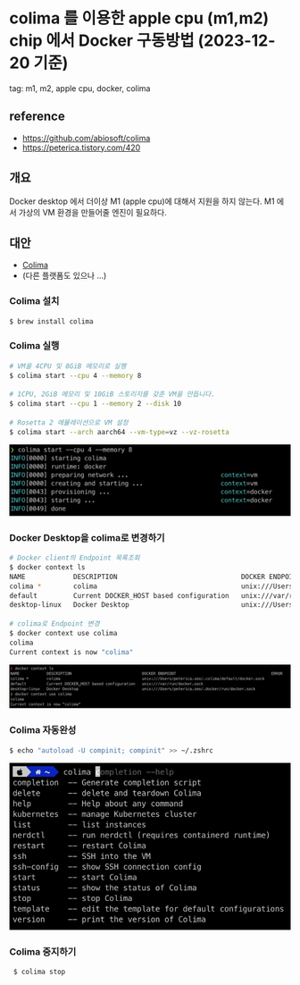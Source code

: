 # colima 를 이용한 apple cpu (m1,m2) chip 에서 Docker 구동방법 (2023-12-20 기준)

tag: m1, m2, apple cpu, docker, colima

## reference
 - https://github.com/abiosoft/colima
 - https://peterica.tistory.com/420

## 개요
Docker desktop 에서 더이상 M1 (apple cpu)에 대해서 지원을 하지 않는다. M1 에서 가상의 VM 환경을 만들어줄 엔진이 필요하다.

## 대안
- [Colima](https://github.com/abiosoft/colima)
- (다른 플랫폼도 있으나 ...)


### Colima 설치
```sh
$ brew install colima
```

### Colima 실행
```sh
# VM을 4CPU 및 8GiB 메모리로 실행
$ colima start --cpu 4 --memory 8

# 1CPU, 2GiB 메모리 및 10GiB 스토리지를 갖춘 VM을 만듭니다.
$ colima start --cpu 1 --memory 2 --disk 10

# Rosetta 2 에뮬레이션으로 VM 설정
$ colima start --arch aarch64 --vm-type=vz --vz-rosetta
```
![colima 실행](./images/colima_start.png)


### Docker Desktop을 colima로 변경하기
```sh
# Docker client의 Endpoint 목록조회
$ docker context ls
NAME            DESCRIPTION                               DOCKER ENDPOINT                                          ERROR
colima *        colima                                    unix:///Users/peterica.seo/.colima/default/docker.sock
default         Current DOCKER_HOST based configuration   unix:///var/run/docker.sock
desktop-linux   Docker Desktop                            unix:///Users/peterica.seo/.docker/run/docker.sock

# colima로 Endpoint 변경
$ docker context use colima
colima
Current context is now "colima"
```
![Docker Desktop을 colima로 변경하기](./images/colima_change_docker_context.png)


### Colima 자동완성
```sh
$ echo "autoload -U compinit; compinit" >> ~/.zshrc
```
![Colima 자동완성](./images/colima_setting_zsh.png)


### Colima 중지하기
```sh
 $ colima stop
 ```